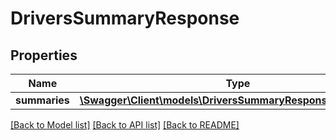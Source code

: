 # DriversSummaryResponse

## Properties
Name | Type | Description | Notes
------------ | ------------- | ------------- | -------------
**summaries** | [**\Swagger\Client\models\DriversSummaryResponseSummaries[]**](DriversSummaryResponseSummaries.md) |  | [optional] 

[[Back to Model list]](../README.md#documentation-for-models) [[Back to API list]](../README.md#documentation-for-api-endpoints) [[Back to README]](../README.md)


